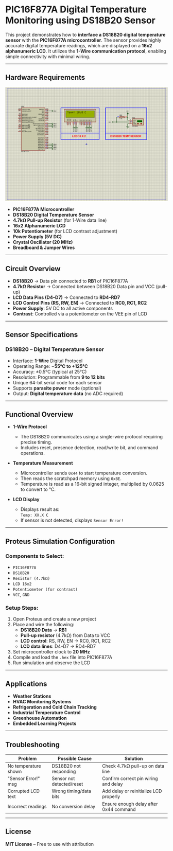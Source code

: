 # PIC16F877A Digital Temperature Monitoring using DS18B20 Sensor

This project demonstrates how to **interface a DS18B20 digital temperature sensor** with the **PIC16F877A microcontroller**. The sensor provides highly accurate digital temperature readings, which are displayed on a **16x2 alphanumeric LCD**. It utilizes the **1-Wire communication protocol**, enabling simple connectivity with minimal wiring.

---

## Hardware Requirements  
![PIC16F877A DS18B20 LCD Circuit](circuit.png)

- **PIC16F877A Microcontroller**  
- **DS18B20 Digital Temperature Sensor**  
- **4.7kΩ Pull-up Resistor** (for 1-Wire data line)  
- **16x2 Alphanumeric LCD**  
- **10k Potentiometer** (for LCD contrast adjustment)  
- **Power Supply (5V DC)**  
- **Crystal Oscillator (20 MHz)**  
- **Breadboard & Jumper Wires**

---

## Circuit Overview

- **DS18B20** → Data pin connected to **RB1** of PIC16F877A  
- **4.7kΩ Resistor** → Connected between DS18B20 Data pin and VCC (pull-up)  
- **LCD Data Pins (D4–D7)** → Connected to **RD4–RD7**  
- **LCD Control Pins (RS, RW, EN)** → Connected to **RC0, RC1, RC2**  
- **Power Supply**: 5V DC to all active components  
- **Contrast**: Controlled via a potentiometer on the VEE pin of LCD

---

## Sensor Specifications

### DS18B20 – Digital Temperature Sensor

- Interface: **1-Wire** Digital Protocol  
- Operating Range: **−55°C to +125°C**  
- Accuracy: ±0.5°C (typical at 25°C)  
- Resolution: Programmable from **9 to 12 bits**  
- Unique 64-bit serial code for each sensor  
- Supports **parasite power** mode (optional)  
- Output: **Digital temperature data** (no ADC required)  

---

## Functional Overview

- **1-Wire Protocol**
  - The DS18B20 communicates using a single-wire protocol requiring precise timing.
  - Includes reset, presence detection, read/write bit, and command operations.

- **Temperature Measurement**
  - Microcontroller sends `0x44` to start temperature conversion.
  - Then reads the scratchpad memory using `0xBE`.
  - Temperature is read as a 16-bit signed integer, multiplied by 0.0625 to convert to °C.

- **LCD Display**
  - Displays result as:  
    `Temp: XX.X C`  
  - If sensor is not detected, displays `Sensor Error!`

---

## Proteus Simulation Configuration

### Components to Select:
- `PIC16F877A`  
- `DS18B20`  
- `Resistor (4.7kΩ)`  
- `LCD 16x2`  
- `Potentiometer (for contrast)`  
- `VCC`, `GND`

### Setup Steps:
1. Open Proteus and create a new project  
2. Place and wire the following:
   - **DS18B20 Data** → **RB1**
   - **Pull-up resistor** (4.7kΩ) from Data to VCC  
   - **LCD control**: RS, RW, EN → RC0, RC1, RC2  
   - **LCD data lines**: D4–D7 → RD4–RD7  
3. Set microcontroller clock to **20 MHz**  
4. Compile and load the `.hex` file into PIC16F877A  
5. Run simulation and observe the LCD

---

## Applications

- **Weather Stations**  
- **HVAC Monitoring Systems**  
- **Refrigeration and Cold Chain Tracking**  
- **Industrial Temperature Control**  
- **Greenhouse Automation**  
- **Embedded Learning Projects**

---

## Troubleshooting

| Problem               | Possible Cause               | Solution                              |
|-----------------------|-------------------------------|----------------------------------------|
| No temperature shown  | DS18B20 not responding        | Check 4.7kΩ pull-up on data line       |
| "Sensor Error!" msg   | Sensor not detected/reset     | Confirm correct pin wiring and delay   |
| Corrupted LCD text    | Wrong timing/data bits        | Add delay or reinitialize LCD properly |
| Incorrect readings    | No conversion delay           | Ensure enough delay after 0x44 command |

---

## License  
**MIT License** – Free to use with attribution  
